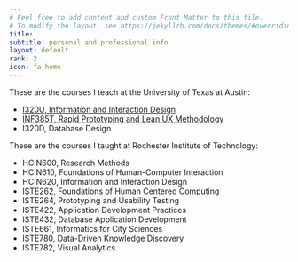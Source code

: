 ```yaml
---
# Feel free to add content and custom Front Matter to this file.
# To modify the layout, see https://jekyllrb.com/docs/themes/#overriding-theme-defaults
title:
subtitle: personal and professional info
layout: default
rank: 2
icon: fa-home
---
```

These are the courses I teach at the University of Texas at Austin:

- [I320U, Information and Interaction Design](/i320u.html)
- [INF385T, Rapid Prototyping and Lean UX Methodology](inf385t.html)
- I320D, Database Design

These are the courses I taught at Rochester Institute of Technology:

- HCIN600, Research Methods
- HCIN610, Foundations of Human-Computer Interaction
- HCIN620, Information and Interaction Design
- ISTE262, Foundations of Human Centered Computing
- ISTE264, Prototyping and Usability Testing
- ISTE422, Application Development Practices
- ISTE432, Database Application Development
- ISTE661, Informatics for City Sciences
- ISTE780, Data-Driven Knowledge Discovery
- ISTE782, Visual Analytics
